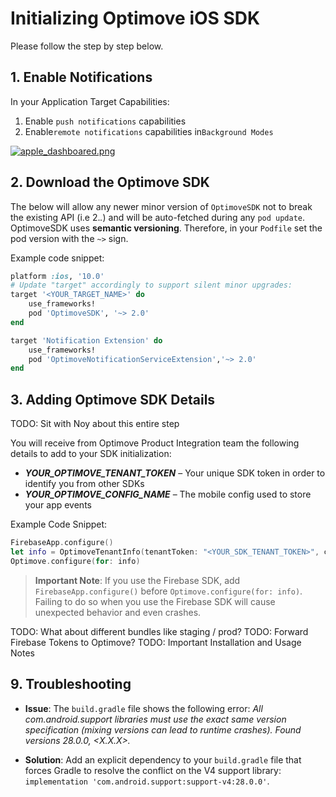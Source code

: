 # Initializing Optimove iOS SDK
Please follow the step by step below.

## 1. Enable Notifications
In your Application Target Capabilities: 
1. Enable `push notifications` capabilities <br>
2. Enable`remote notifications` capabilities in`Background Modes`

[![apple_dashboared.png](https://s9.postimg.cc/9ln5sfxe7/apple_dashboared.png)](https://postimg.org/image/itfe954gb/)

## 2. Download the Optimove SDK
The below will allow any newer minor version of  `OptimoveSDK`  not to break the existing API (i.e 2._._) and will be auto-fetched during any  `pod update`. OptimoveSDK uses __semantic versioning__. Therefore, in your  `Podfile`  set the pod version with the  `~>`  sign.

Example code snippet:
```ruby
platform :ios, '10.0'
# Update "target" accordingly to support silent minor upgrades:
target '<YOUR_TARGET_NAME>' do
    use_frameworks!
    pod 'OptimoveSDK', '~> 2.0'
end

target 'Notification Extension' do
    use_frameworks!
    pod 'OptimoveNotificationServiceExtension','~> 2.0'
end
```

## 3. Adding Optimove SDK Details
TODO: Sit with Noy about this entire step

You will receive from Optimove Product Integration team the following details to add to your SDK initialization:<br>
- ***YOUR_OPTIMOVE_TENANT_TOKEN*** – Your unique SDK token in order to identify you from other SDKs
- ***YOUR_OPTIMOVE_CONFIG_NAME*** – The mobile config used to store your app events <br/>

Example Code Snippet:
```swift
FirebaseApp.configure()
let info = OptimoveTenantInfo(tenantToken: "<YOUR_SDK_TENANT_TOKEN>", configName: "<YOUR_MOBILE_CONFIG_NAME>")
Optimove.configure(for: info)
```

>**Important Note**: If you use the Firebase SDK, add `FirebaseApp.configure()` before `Optimove.configure(for: info)`. Failing to do so when you use the Firebase SDK will cause unexpected behavior and even crashes.



TODO: What about different bundles like staging / prod?
TODO: Forward Firebase Tokens to Optimove?
TODO: Important Installation and Usage Notes



## 9. Troubleshooting
- **Issue**: The  `build.gradle`  file shows the following error:  _All com.android.support libraries must use the exact same version specification (mixing versions can lead to runtime crashes). Found versions 28.0.0, <X.X.X>._  

- **Solution**: Add an explicit dependency to your  `build.gradle`  file that forces Gradle to resolve the conflict on the V4 support library:  `implementation 'com.android.support:support-v4:28.0.0'`.
